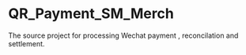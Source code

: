 # QR_Payment_SM_Merch
The source project for processing Wechat payment , reconcilation and settlement.
